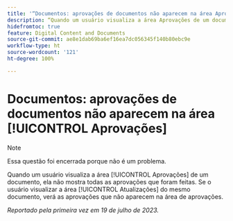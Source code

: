 ```yaml
---
title: '“Documentos: aprovações de documentos não aparecem na área Aprovações”'
description: “Quando um usuário visualiza a área Aprovações de um documento, ela não mostra todas as aprovações que foram feitas. Se o usuário visualizar a área Atualizações do mesmo documento, verá as aprovações que não aparecem na área de aprovações.”
hidefromtoc: true
feature: Digital Content and Documents
source-git-commit: ae8e1dab69ba6ef16ea7dc056345f140b80ebc9e
workflow-type: ht
source-wordcount: '121'
ht-degree: 100%

---
```



# Documentos: aprovações de documentos não aparecem na área [!UICONTROL Aprovações]

<!--On WF and WFP TOCs-->

>[!NOTE]
>
>Essa questão foi encerrada porque não é um problema.

Quando um usuário visualiza a área [!UICONTROL Aprovações] de um documento, ela não mostra todas as aprovações que foram feitas. Se o usuário visualizar a área [!UICONTROL Atualizações] do mesmo documento, verá as aprovações que não aparecem na área de aprovações.

_Reportado pela primeira vez em 19 de julho de 2023._
